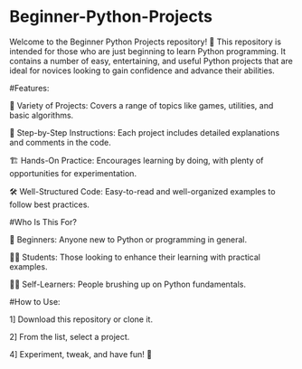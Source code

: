 # Beginner-Python-Projects
Welcome to the Beginner Python Projects repository! 🎉 This repository is intended for those who are just beginning to learn Python programming. It contains a number of easy, entertaining, and useful Python projects that are ideal for novices looking to gain confidence and advance their abilities.

#Features:

🌟 Variety of Projects: Covers a range of topics like games, utilities, and basic algorithms.

🧩 Step-by-Step Instructions: Each project includes detailed explanations and comments in the code.

🏗️ Hands-On Practice: Encourages learning by doing, with plenty of opportunities for experimentation.

🛠️ Well-Structured Code: Easy-to-read and well-organized examples to follow best practices.


#Who Is This For?

📘 Beginners: Anyone new to Python or programming in general.

👩‍💻 Students: Those looking to enhance their learning with practical examples.

🧑‍🎓 Self-Learners: People brushing up on Python fundamentals.


#How to Use:

1] Download this repository or clone it.

2] From the list, select a project.

4] Experiment, tweak, and have fun! 🎉
